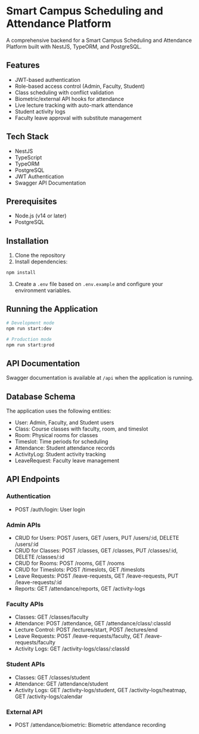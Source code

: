 # Smart Campus Scheduling and Attendance Platform

A comprehensive backend for a Smart Campus Scheduling and Attendance Platform built with NestJS, TypeORM, and PostgreSQL.

## Features

- JWT-based authentication
- Role-based access control (Admin, Faculty, Student)
- Class scheduling with conflict validation
- Biometric/external API hooks for attendance
- Live lecture tracking with auto-mark attendance
- Student activity logs
- Faculty leave approval with substitute management

## Tech Stack

- NestJS
- TypeScript
- TypeORM
- PostgreSQL
- JWT Authentication
- Swagger API Documentation

## Prerequisites

- Node.js (v14 or later)
- PostgreSQL

## Installation

1. Clone the repository
2. Install dependencies:

```bash
npm install
```

3. Create a `.env` file based on `.env.example` and configure your environment variables.

## Running the Application

```bash
# Development mode
npm run start:dev

# Production mode
npm run start:prod
```

## API Documentation

Swagger documentation is available at `/api` when the application is running.

## Database Schema

The application uses the following entities:

- User: Admin, Faculty, and Student users
- Class: Course classes with faculty, room, and timeslot
- Room: Physical rooms for classes
- Timeslot: Time periods for scheduling
- Attendance: Student attendance records
- ActivityLog: Student activity tracking
- LeaveRequest: Faculty leave management

## API Endpoints

### Authentication
- POST /auth/login: User login

### Admin APIs
- CRUD for Users: POST /users, GET /users, PUT /users/:id, DELETE /users/:id
- CRUD for Classes: POST /classes, GET /classes, PUT /classes/:id, DELETE /classes/:id
- CRUD for Rooms: POST /rooms, GET /rooms
- CRUD for Timeslots: POST /timeslots, GET /timeslots
- Leave Requests: POST /leave-requests, GET /leave-requests, PUT /leave-requests/:id
- Reports: GET /attendance/reports, GET /activity-logs

### Faculty APIs
- Classes: GET /classes/faculty
- Attendance: POST /attendance, GET /attendance/class/:classId
- Lecture Control: POST /lectures/start, POST /lectures/end
- Leave Requests: POST /leave-requests/faculty, GET /leave-requests/faculty
- Activity Logs: GET /activity-logs/class/:classId

### Student APIs
- Classes: GET /classes/student
- Attendance: GET /attendance/student
- Activity Logs: GET /activity-logs/student, GET /activity-logs/heatmap, GET /activity-logs/calendar

### External API
- POST /attendance/biometric: Biometric attendance recording